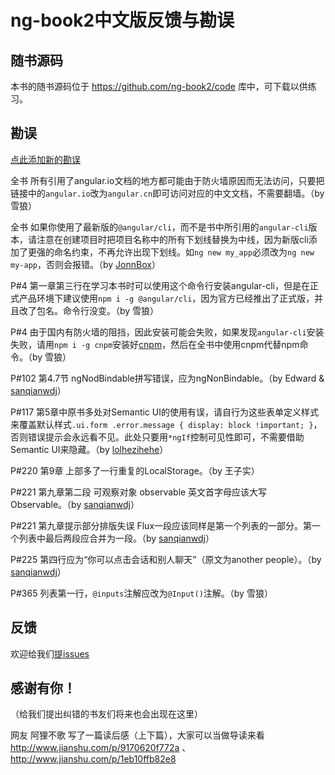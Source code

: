# ng-book2中文版反馈与勘误

## 随书源码

本书的随书源码位于 <https://github.com/ng-book2/code> 库中，可下载以供练习。

## 勘误

[点此添加新的勘误](https://github.com/ng-book2/book/issues?q=is%3Aissue)

全书 所有引用了angular.io文档的地方都可能由于防火墙原因而无法访问，只要把链接中的`angular.io`改为`angular.cn`即可访问对应的中文文档，不需要翻墙。（by 雪狼）

全书 如果你使用了最新版的`@angular/cli`，而不是书中所引用的`angular-cli`版本，请注意在创建项目时把项目名称中的所有下划线替换为中线，因为新版cli添加了更强的命名约束，不再允许出现下划线。如`ng new my_app`必须改为`ng new my-app`，否则会报错。（by [JonnBox](https://github.com/JonnBox)）

P#4 第一章第三行在学习本书时可以使用这个命令行安装angular-cli，但是在正式产品环境下建议使用`npm i -g @angular/cli`，因为官方已经推出了正式版，并且改了包名。命令行没变。（by 雪狼）

P#4 由于国内有防火墙的阻挡，因此安装可能会失败，如果发现`angular-cli`安装失败，请用`npm i -g cnpm`安装好[cnpm](https://cnpmjs.org/)，然后在全书中使用cnpm代替npm命令。（by 雪狼）

P#102 第4.7节 ngNodBindable拼写错误，应为ngNonBindable。（by Edward & [sanqianwdj](https://github.com/sanqianwdj)）

P#117 第5章中原书多处对Semantic UI的使用有误，请自行为这些表单定义样式来覆盖默认样式`.ui.form .error.message { display: block !important; }`，否则错误提示会永远看不见。此处只要用`*ngIf`控制可见性即可，不需要借助Semantic UI来隐藏。（by [lolhezihehe](https://github.com/lolhezihehe)）

P#220 第9章 上部多了一行重复的LocalStorage。（by 王子实）

P#221 第九章第二段 可观察对象 observable 英文首字母应该大写 Observable。（by [sanqianwdj](https://github.com/sanqianwdj)）

P#221 第九章提示部分排版失误 Flux一段应该同样是第一个列表的一部分。第一个列表中最后两段应合并为一段。（by [sanqianwdj](https://github.com/sanqianwdj)）

P#225 第四行应为“你可以点击会话和别人聊天”（原文为another people）。（by [sanqianwdj](https://github.com/sanqianwdj)）

P#365 列表第一行，`@inputs`注解应改为`@Input()`注解。（by 雪狼）

## 反馈

欢迎给我们[提issues](https://github.com/ng-book2/book/issues/new)

## 感谢有你！

（给我们提出纠错的书友们将来也会出现在这里）

网友 阿狸不歌 写了一篇读后感（上下篇），大家可以当做导读来看 <http://www.jianshu.com/p/9170620f772a> 、 <http://www.jianshu.com/p/1eb10ffb82e8>


